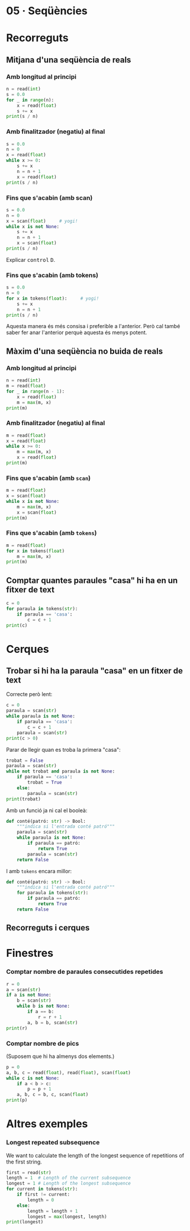 
# 05 · Seqüències

# Recorreguts

## Mitjana d'una seqüència de reals

### Amb longitud al principi

```python
n = read(int)
s = 0.0
for _ in range(n):
    x = read(float)
    s += x
print(s / n)
```

### Amb finalitzador (negatiu) al final

```python
s = 0.0
n = 0
x = read(float)
while x >= 0:
    s += x
    n = n + 1
    x = read(float)
print(s / n)
```

### Fins que s'acabin (amb scan)

```python
s = 0.0
n = 0
x = scan(float)     # yogi!
while x is not None:
    s += x
    n = n + 1
    x = scan(float)
print(s / n)
```

Explicar <kbd>control</kbd> <kbd>D</kbd>.


### Fins que s'acabin (amb tokens)

```python
s = 0.0
n = 0
for x in tokens(float):     # yogi!
    s += x
    n = n + 1
print(s / n)
```

Aquesta manera és més consisa i preferible a l'anterior. Però cal també saber fer anar l'anterior perquè aquesta és menys potent.


## Màxim d'una seqüència no buida de reals

### Amb longitud al principi

```python
n = read(int)
m = read(float)
for _ in range(n - 1):
    x = read(float)
    m = max(m, x)
print(m)
```

### Amb finalitzador (negatiu) al final

```python
m = read(float)
x = read(float)
while x >= 0:
    m = max(m, x)
    x = read(float)
print(m)
```

### Fins que s'acabin (amb `scan`)

```python
m = read(float)    
x = scan(float)    
while x is not None:
    m = max(m, x)
    x = scan(float)
print(m)
```

### Fins que s'acabin (amb `tokens`)

```python
m = read(float)      
for x in tokens(float)
    m = max(m, x)
print(m)
```

## Comptar quantes paraules "casa" hi ha en un fitxer de text

```python
c = 0
for paraula in tokens(str):
    if paraula == 'casa':
        c = c + 1
print(c)
```

# Cerques

## Trobar si hi ha la paraula "casa" en un fitxer de text

Correcte però lent:

```python
c = 0
paraula = scan(str)    
while paraula is not None:
    if paraula == 'casa':
        c = c + 1
    paraula = scan(str)
print(c > 0)
```

Parar de llegir quan es troba la primera "casa":

```python
trobat = False
paraula = scan(str)    
while not trobat and paraula is not None:
    if paraula == 'casa':
        trobat = True
    else:
        paraula = scan(str)
print(trobat)
```

Amb un funció ja ni cal el booleà:

```python
def conté(patró: str) -> Bool:
    """indica si l'entrada conté patró"""
    paraula = scan(str)    
    while paraula is not None:
        if paraula == patró:
            return True
        paraula = scan(str) 
    return False
```

I amb `tokens` encara millor:

```python
def conté(patró: str) -> Bool:
    """indica si l'entrada conté patró"""
    for paraula in tokens(str):
        if paraula == patró:
            return True
    return False
```


## Recorreguts i cerques

# Finestres

### Comptar nombre de paraules consecutides repetides

```python
r = 0
a = scan(str)
if a is not None:
    b = scan(str)
    while b is not None:
        if a == b:
            r = r + 1
        a, b = b, scan(str)
print(r)
```


### Comptar nombre de pics

(Suposem que hi ha almenys dos elements.)

```python
p = 0
a, b, c = read(float), read(float), scan(float)
while c is not None:
    if a < b > c:
        p = p + 1
    a, b, c = b, c, scan(float)
print(p)
```

# Altres exemples

### Longest repeated subsequence

We want to calculate the length of the longest sequence of repetitions of the first string.

```python
first = read(str)
length = 1  # Length of the current subsequence
longest = 1 # Length of the longest subsequence
for current in tokens(str):
    if first != current:
        length = 0
    else:
        length = length + 1
        longest = max(longest, length)
print(longest)
```